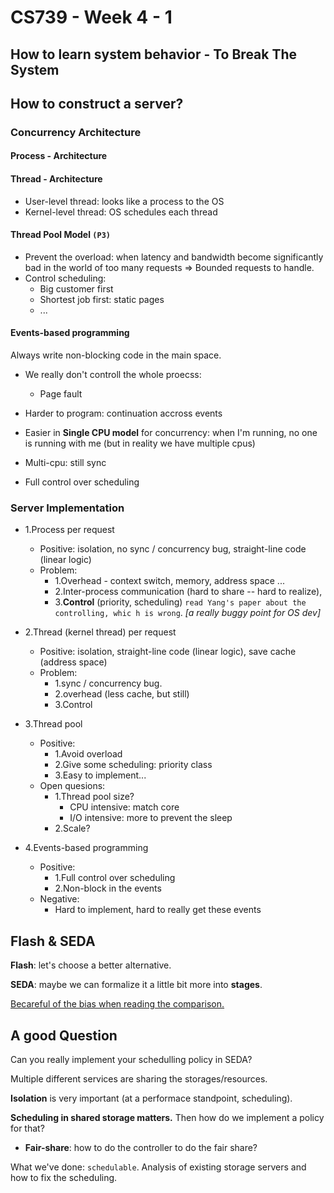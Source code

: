 # CS739 - Week 4 - 1

## How to learn system behavior - To Break The System



## How to construct a server?

### Concurrency Architecture

#### Process - Architecture

#### Thread - Architecture

- User-level thread: looks like a process to the OS
- Kernel-level thread: OS schedules each thread

#### Thread Pool Model `(P3)`

- Prevent the overload: when latency and bandwidth become significantly bad in the world of too many requests => Bounded requests to handle.
- Control scheduling:
  - Big customer first
  - Shortest job first: static pages
  - ...

#### Events-based programming

Always write non-blocking code in the main space.

- We really don't controll the whole proecss:
  - Page fault
- Harder to program: continuation accross events
- Easier in **Single CPU model** for concurrency: when I'm running, no one is running with me (but in reality we have multiple cpus)
- Multi-cpu: still sync

- Full control over scheduling





### Server Implementation

- 1.Process per request
  - Positive: isolation, no sync / concurrency bug, straight-line code  (linear logic)
  - Problem: 
    - 1.Overhead - context switch, memory, address space ...
    - 2.Inter-process communication (hard to share -- hard to realize), 
    - 3.**Control** (priority, scheduling) `read Yang's paper about the controlling, whic h is wrong`. *[a really buggy point for OS dev]*


- 2.Thread (kernel thread) per request
  - Positive: isolation, straight-line code  (linear logic), save cache (address space)
  - Problem:
    - 1.sync / concurrency bug.
    - 2.overhead (less cache, but still)
    - 3.Control
- 3.Thread pool
  - Positive:
    - 1.Avoid overload
    - 2.Give some scheduling: priority class
    - 3.Easy to implement...
  - Open quesions:
    - 1.Thread pool size? 
      - CPU intensive: match core
      - I/O intensive: more to prevent the sleep
    - 2.Scale?
- 4.Events-based programming
  - Positive:
    - 1.Full control over scheduling
    - 2.Non-block in the events
  - Negative:
    - Hard to implement, hard to really get these events



## Flash & SEDA

**Flash**: let's choose a better alternative.

**SEDA**: maybe we can formalize it a little bit more into **stages**. 

<u>Becareful of the bias when reading the comparison.</u>



## A good Question

Can you really implement your schedulling policy in SEDA?

Multiple different services are sharing the storages/resources. 

**Isolation** is very important (at a performace standpoint, scheduling).

**Scheduling in shared storage matters.** Then how do we implement a policy for that?

- **Fair-share**: how to do the controller to do the fair share?



What we've done: `schedulable`. Analysis of existing storage servers and how to fix the scheduling.